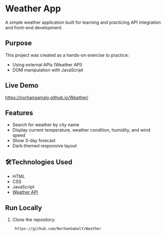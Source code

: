 # Weather App 

A simple weather application built for learning and practicing API integration and front-end development.

## Purpose

This project was created as a hands-on exercise to practice:

- Using external APIs (Weather API)
- DOM manipulation with JavaScript

##  Live Demo

https://norhangamaly.github.io/Weather/

##  Features

- Search for weather by city name
- Display current temperature, weather condition, humidity, and wind speed
- Show 3-day forecast
- Dark-themed responsive layout

## 🛠Technologies Used

- HTML
- CSS
- JavaScript
- [Weather API](https://www.weatherapi.com/)

## Run Locally

1. Clone the repository:
   ```bash
    https://github.com/NorhanGamalY/Weather
